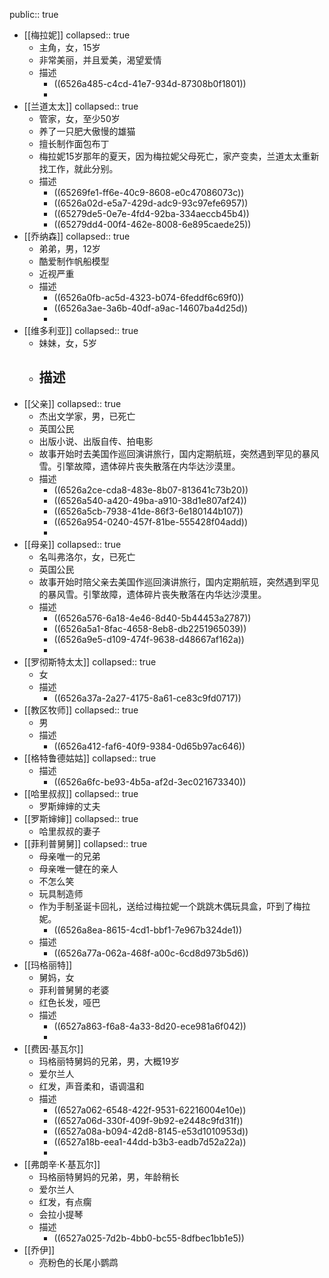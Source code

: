 public:: true

- [[梅拉妮]]
  collapsed:: true
	- 主角，女，15岁
	- 非常美丽，并且爱美，渴望爱情
	- 描述
		- ((6526a485-c4cd-41e7-934d-87308b0f1801))
		-
- [[兰道太太]]
  collapsed:: true
	- 管家，女，至少50岁
	- 养了一只肥大傲慢的雄猫
	- 擅长制作面包布丁
	- 梅拉妮15岁那年的夏天，因为梅拉妮父母死亡，家产变卖，兰道太太重新找工作，就此分别。
	- 描述
		- ((65269fe1-ff6e-40c9-8608-e0c47086073c))
		- ((6526a02d-e5a7-429d-adc9-93c97efe6957))
		- ((65279de5-0e7e-4fd4-92ba-334aeccb45b4))
		- ((65279dd4-00f4-462e-8008-6e895caede25))
- [[乔纳森]]
  collapsed:: true
	- 弟弟，男，12岁
	- 酷爱制作帆船模型
	- 近视严重
	- 描述
		- ((6526a0fb-ac5d-4323-b074-6feddf6c69f0))
		- ((6526a3ae-3a6b-40df-a9ac-14607ba4d25d))
		-
- [[维多利亚]]
  collapsed:: true
	- 妹妹，女，5岁
	- 描述
		-
- [[父亲]]
  collapsed:: true
	- 杰出⽂学家，男，已死亡
	- 英国公民
	- 出版小说、出版自传、拍电影
	- 故事开始时去美国作巡回演讲旅行，国内定期航班，突然遇到罕⻅的暴⻛雪。引擎故障，遗体碎片丧失散落在内华达沙漠里。
	- 描述
		- ((6526a2ce-cda8-483e-8b07-813641c73b20))
		- ((6526a540-a420-49ba-a910-38d1e807af24))
		- ((6526a5cb-7938-41de-86f3-6e180144b107))
		- ((6526a954-0240-457f-81be-555428f04add))
		-
- [[母亲]]
  collapsed:: true
	- 名叫弗洛尔，女，已死亡
	- 英国公民
	- 故事开始时陪父亲去美国作巡回演讲旅行，国内定期航班，突然遇到罕⻅的暴⻛雪。引擎故障，遗体碎片丧失散落在内华达沙漠里。
	- 描述
		- ((6526a576-6a18-4e46-8d40-5b44453a2787))
		- ((6526a5a1-8fac-4658-8eb8-db2251965039))
		- ((6526a9e5-d109-474f-9638-d48667af162a))
		-
- [[罗彻斯特太太]]
  collapsed:: true
	- 女
	- 描述
		- ((6526a37a-2a27-4175-8a61-ce83c9fd0717))
- [[教区牧师]]
  collapsed:: true
	- 男
	- 描述
		- ((6526a412-faf6-40f9-9384-0d65b97ac646))
- [[格特鲁德姑姑]]
  collapsed:: true
	- 描述
		- ((6526a6fc-be93-4b5a-af2d-3ec021673340))
- [[哈里叔叔]]
  collapsed:: true
	- 罗斯婶婶的丈夫
- [[罗斯婶婶]]
  collapsed:: true
	- 哈里叔叔的妻子
- [[菲利普舅舅]]
  collapsed:: true
	- 母亲唯一的兄弟
	- 母亲唯一健在的亲人
	- 不怎么笑
	- 玩具制造师
	- 作为手制圣诞卡回礼，送给过梅拉妮一个跳跳木偶玩具盒，吓到了梅拉妮。
		- ((6526a8ea-8615-4cd1-bbf1-7e967b324de1))
	- 描述
		- ((6526a77a-062a-468f-a00c-6cd8d973b5d6))
- [[玛格丽特]]
	- 舅妈，女
	- 菲利普舅舅的老婆
	- 红色长发，哑巴
	- 描述
		- ((6527a863-f6a8-4a33-8d20-ece981a6f042))
		-
- [[费因·基瓦尔]]
	- 玛格丽特舅妈的兄弟，男，大概19岁
	- 爱尔兰人
	- 红发，声音柔和，语调温和
	- 描述
		- ((6527a062-6548-422f-9531-62216004e10e))
		- ((6527a06d-330f-409f-9b92-e2448c9fd31f))
		- ((6527a08a-b094-42d8-8145-e53d1010953d))
		- ((6527a18b-eea1-44dd-b3b3-eadb7d52a22a))
		-
- [[弗朗辛·K·基瓦尔]]
	- 玛格丽特舅妈的兄弟，男，年龄稍长
	- 爱尔兰人
	- 红发，有点瘸
	- 会拉小提琴
	- 描述
		- ((6527a025-7d2b-4bb0-bc55-8dfbec1bb1e5))
- [[乔伊]]
	- 亮粉色的长尾小鹦鹉